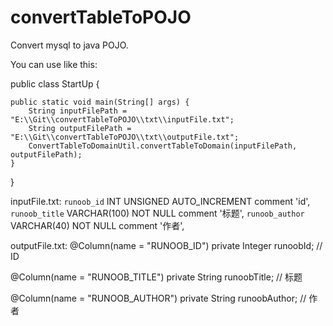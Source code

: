 # convertTableToPOJO
Convert mysql to java POJO.

You can use like this:

public class StartUp {
	
	public static void main(String[] args) {
		String inputFilePath = "E:\\Git\\convertTableToPOJO\\txt\\inputFile.txt";
		String outputFilePath = "E:\\Git\\convertTableToPOJO\\txt\\outputFile.txt";
		ConvertTableToDomainUtil.convertTableToDomain(inputFilePath, outputFilePath);
	}

}

inputFile.txt:
`runoob_id` INT UNSIGNED AUTO_INCREMENT comment 'id',
`runoob_title` VARCHAR(100) NOT NULL comment '标题',
`runoob_author` VARCHAR(40) NOT NULL comment '作者',

outputFile.txt:
@Column(name = "RUNOOB_ID")
private Integer runoobId; // ID

@Column(name = "RUNOOB_TITLE")
private String runoobTitle; // 标题

@Column(name = "RUNOOB_AUTHOR")
private String runoobAuthor; // 作者
